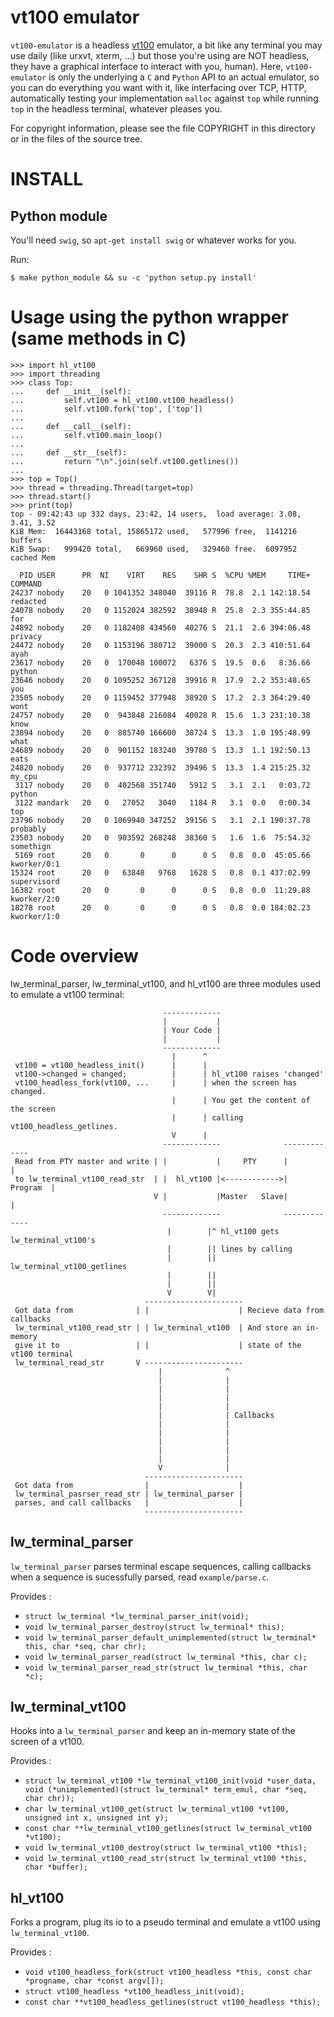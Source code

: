 # vt100 emulator

`vt100-emulator` is a headless
[vt100](https://fr.wikipedia.org/wiki/VT100) emulator, a bit like any
terminal you may use daily (like urxvt, xterm, ...) but those you're
using are NOT headless, they have a graphical interface to interact
with you, human). Here, `vt100-emulator` is only the underlying a `C`
and `Python` API to an actual emulator, so you can do everything you
want with it, like interfacing over TCP, HTTP, automatically testing
your implementation `malloc` against `top` while running `top` in the
headless terminal, whatever pleases you.

For copyright information, please see the file COPYRIGHT in this
directory or in the files of the source tree.

# INSTALL

## Python module

You'll need `swig`, so `apt-get install swig` or whatever works for you.

Run:

    $ make python_module && su -c 'python setup.py install'

# Usage using the python wrapper (same methods in C)

```
>>> import hl_vt100
>>> import threading
>>> class Top:
...     def __init__(self):
...         self.vt100 = hl_vt100.vt100_headless()
...         self.vt100.fork('top', ['top'])
...
...     def __call__(self):
...         self.vt100.main_loop()
...
...     def __str__(self):
...         return "\n".join(self.vt100.getlines())
...
>>> top = Top()
>>> thread = threading.Thread(target=top)
>>> thread.start()
>>> print(top)
top - 09:42:43 up 332 days, 23:42, 14 users,  load average: 3.08, 3.41, 3.52
KiB Mem:  16443168 total, 15865172 used,   577996 free,  1141216 buffers
KiB Swap:   999420 total,   669960 used,   329460 free.  6097952 cached Mem

  PID USER      PR  NI    VIRT    RES    SHR S  %CPU %MEM     TIME+ COMMAND
24237 nobody    20   0 1041352 348040  39116 R  78.8  2.1 142:18.54 redacted
24078 nobody    20   0 1152024 382592  38948 R  25.8  2.3 355:44.85 for
24892 nobody    20   0 1182408 434560  40276 S  21.1  2.6 394:06.48 privacy
24472 nobody    20   0 1153196 380712  39000 S  20.3  2.3 410:51.64 ayah
23617 nobody    20   0  170048 100072   6376 S  19.5  0.6   8:36.66 python
23646 nobody    20   0 1095252 367128  39916 R  17.9  2.2 353:48.65 you
23505 nobody    20   0 1159452 377948  38920 S  17.2  2.3 364:29.40 wont
24757 nobody    20   0  943848 216084  40028 R  15.6  1.3 231:10.38 know
23894 nobody    20   0  885740 166600  38724 S  13.3  1.0 195:48.99 what
24689 nobody    20   0  901152 183240  39780 S  13.3  1.1 192:50.13 eats
24820 nobody    20   0  937712 232392  39496 S  13.3  1.4 215:25.32 my_cpu
 3117 nobody    20   0  402568 351740   5912 S   3.1  2.1   0:03.72 python
 3122 mandark   20   0   27052   3040   1184 R   3.1  0.0   0:00.34 top
23796 nobody    20   0 1069940 347252  39156 S   3.1  2.1 190:37.78 probably
23503 nobody    20   0  903592 268248  38360 S   1.6  1.6  75:54.32 somethign
 5169 root      20   0       0      0      0 S   0.8  0.0  45:05.66 kworker/0:1
15324 root      20   0   63848   9768   1628 S   0.8  0.1 437:02.99 supervisord
16382 root      20   0       0      0      0 S   0.8  0.0  11:29.88 kworker/2:0
18278 root      20   0       0      0      0 S   0.8  0.0 184:02.23 kworker/1:0
```

# Code overview

lw_terminal_parser, lw_terminal_vt100, and hl_vt100 are three modules used to emulate a vt100 terminal:

```
                                  -------------
                                  |           |
                                  | Your Code |
                                  |           |
                                  -------------
                                    |      ^
 vt100 = vt100_headless_init()      |      |
 vt100->changed = changed;          |      | hl_vt100 raises 'changed'
 vt100_headless_fork(vt100, ...     |      | when the screen has changed.
                                    |      | You get the content of the screen
                                    |      | calling vt100_headless_getlines.
                                    V      |
                                  -------------              -------------
 Read from PTY master and write | |           |     PTY      |           |
 to lw_terminal_vt100_read_str  | |  hl_vt100 |<------------>|  Program  |
                                V |           |Master   Slave|           |
                                  -------------              -------------
                                   |        |^ hl_vt100 gets lw_terminal_vt100's
                                   |        || lines by calling
                                   |        || lw_terminal_vt100_getlines
                                   |        ||
                                   |        ||
                                   V        V|
                              ----------------------
 Got data from              | |                    | Recieve data from callbacks
 lw_terminal_vt100_read_str | | lw_terminal_vt100  | And store an in-memory
 give it to                 | |                    | state of the vt100 terminal
 lw_terminal_read_str       V ----------------------
                                 |              ^
                                 |              |
                                 |              |
                                 |              |
                                 |              |
                                 |              | Callbacks
                                 |              |
                                 |              |
                                 |              |
                                 |              |
                                 |              |
                                 V              |
                              ----------------------
 Got data from                |                    |
 lw_terminal_pasrser_read_str | lw_terminal_parser |
 parses, and call callbacks   |                    |
                              ----------------------
```

## lw_terminal_parser

`lw_terminal_parser` parses terminal escape sequences, calling callbacks
when a sequence is sucessfully parsed, read `example/parse.c`.

Provides :

 * `struct lw_terminal *lw_terminal_parser_init(void);`
 * `void lw_terminal_parser_destroy(struct lw_terminal* this);`
 * `void lw_terminal_parser_default_unimplemented(struct lw_terminal* this, char *seq, char chr);`
 * `void lw_terminal_parser_read(struct lw_terminal *this, char c);`
 * `void lw_terminal_parser_read_str(struct lw_terminal *this, char *c);`


## lw_terminal_vt100

Hooks into a `lw_terminal_parser` and keep an in-memory state of the
screen of a vt100.

Provides :

 * `struct lw_terminal_vt100 *lw_terminal_vt100_init(void *user_data, void (*unimplemented)(struct lw_terminal* term_emul, char *seq, char chr));`
 * `char lw_terminal_vt100_get(struct lw_terminal_vt100 *vt100, unsigned int x, unsigned int y);`
 * `const char **lw_terminal_vt100_getlines(struct lw_terminal_vt100 *vt100);`
 * `void lw_terminal_vt100_destroy(struct lw_terminal_vt100 *this);`
 * `void lw_terminal_vt100_read_str(struct lw_terminal_vt100 *this, char *buffer);`


## hl_vt100

Forks a program, plug its io to a pseudo terminal and emulate a vt100
using `lw_terminal_vt100`.

Provides :
 * `void vt100_headless_fork(struct vt100_headless *this, const char *progname, char *const argv[]);`
 * `struct vt100_headless *vt100_headless_init(void);`
 * `const char **vt100_headless_getlines(struct vt100_headless *this);`
